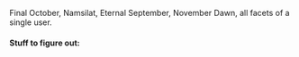 Final October, Namsilat, Eternal September, November Dawn, all facets of a single user.

#### Stuff to figure out: